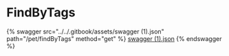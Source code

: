 # FindByTags

{% swagger src="../../.gitbook/assets/swagger (1).json" path="/pet/findByTags" method="get" %}
[swagger (1).json](<../../.gitbook/assets/swagger (1).json>)
{% endswagger %}
